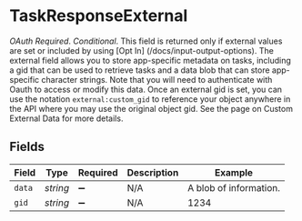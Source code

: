 # TaskResponseExternal

*OAuth Required*. *Conditional*. This field is returned only if external values are set or included by using [Opt In] (/docs/input-output-options).
The external field allows you to store app-specific metadata on tasks, including a gid that can be used to retrieve tasks and a data blob that can store app-specific character strings. Note that you will need to authenticate with Oauth to access or modify this data. Once an external gid is set, you can use the notation `external:custom_gid` to reference your object anywhere in the API where you may use the original object gid. See the page on Custom External Data for more details.


## Fields

| Field                  | Type                   | Required               | Description            | Example                |
| ---------------------- | ---------------------- | ---------------------- | ---------------------- | ---------------------- |
| `data`                 | *string*               | :heavy_minus_sign:     | N/A                    | A blob of information. |
| `gid`                  | *string*               | :heavy_minus_sign:     | N/A                    | 1234                   |